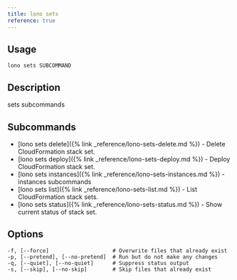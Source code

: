 ```yaml
---
title: lono sets
reference: true
---
```


## Usage

    lono sets SUBCOMMAND

## Description

sets subcommands

## Subcommands

* [lono sets delete]({% link _reference/lono-sets-delete.md %}) - Delete CloudFormation stack set.
* [lono sets deploy]({% link _reference/lono-sets-deploy.md %}) - Deploy CloudFormation stack set.
* [lono sets instances]({% link _reference/lono-sets-instances.md %}) - instances subcommands
* [lono sets list]({% link _reference/lono-sets-list.md %}) - List CloudFormation stack sets.
* [lono sets status]({% link _reference/lono-sets-status.md %}) - Show current status of stack set.

## Options

```
-f, [--force]                    # Overwrite files that already exist
-p, [--pretend], [--no-pretend]  # Run but do not make any changes
-q, [--quiet], [--no-quiet]      # Suppress status output
-s, [--skip], [--no-skip]        # Skip files that already exist
```


